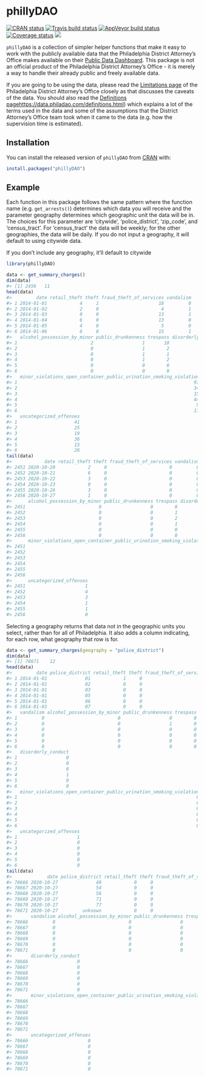
<!-- README.md is generated from README.Rmd. Please edit that file -->

# phillyDAO

<!-- badges: start -->

[![CRAN
status](https://www.r-pkg.org/badges/version/phillyDAO)](https://CRAN.R-project.org/package=phillyDAO)
[![Travis build
status](https://travis-ci.com/jacobkap/phillyDAO.svg?branch=main)](https://travis-ci.com/jacobkap/phillyDAO)
[![AppVeyor build
status](https://ci.appveyor.com/api/projects/status/github/jacobkap/phillyDAO?branch=main&svg=true)](https://ci.appveyor.com/project/jacobkap/phillyDAO)
[![Coverage
status](https://codecov.io/gh/jacobkap/phillyDAO/branch/main/graph/badge.svg)](https://codecov.io/github/jacobkap/phillyDAO?branch=main)
[![](http://cranlogs.r-pkg.org/badges/grand-total/phillyDAO?color=blue)](https://cran.r-project.org/package=phillyDAO)
<!-- badges: end -->

`phillyDAO` is a collection of simpler helper functions that make it
easy to work with the publicly available data that the Philadelphia
District Attorney’s Office makes available on their [Public Data
Dashboard](https://data.philadao.com/download.html). This package is not
an official product of the Philadelphia District Attorney’s Office - it
is merely a way to handle their already public and freely available
data.

If you are going to be using the data, please read the [Limitations
page](https://data.philadao.com/limitations.html) of the Philadelphia
District Attorney’s Office closely as that discusses the caveats of the
data. You should also read the [Definitions
page]()<https://data.philadao.com/definitions.html>) which explains a
lot of the terms used in the data and some of the assumptions that the
District Attorney’s Office team took when it came to the data (e.g. how
the supervision time is estimated).

## Installation

You can install the released version of `phillyDAO` from
[CRAN](https://CRAN.R-project.org) with:

``` r
install.packages("phillyDAO")
```

## Example

Each function in this package follows the same pattern where the
function name (e.g. `get_arrests()`) determines which data you will
receive and the parameter geography determines which geographic unit the
data will be in. The choices for this parameter are ‘citywide’,
‘police\_district’, ‘zip\_code’, and ‘census\_tract’. For
‘census\_tract’ the data will be weekly; for the other geographies,
the data will be daily. If you do not input a geography, it will default
to using citywide data.

If you don’t include any geography, it’ll default to citywide

``` r
library(phillyDAO)

data <- get_summary_charges()
dim(data)
#> [1] 2456   11
head(data)
#>         date retail_theft theft fraud_theft_of_services vandalism
#> 1 2014-01-01            4     1                      18         0
#> 2 2014-01-02            2     0                       4         1
#> 3 2014-01-03            0     0                      13         1
#> 4 2014-01-04            6     0                      13         0
#> 5 2014-01-05            4     0                       5         0
#> 6 2014-01-06            6     0                      15         1
#>   alcohol_possession_by_minor public_drunkenness trespass disorderly_conduct
#> 1                           2                  1       10                  6
#> 2                           0                  1        2                 13
#> 3                           0                  1        1                  4
#> 4                           0                  1        2                  0
#> 5                           0                  0        0                  4
#> 6                           0                  0        0                  5
#>   minor_violations_open_container_public_urination_smoking_violation
#> 1                                                                 97
#> 2                                                                 34
#> 3                                                                 15
#> 4                                                                 44
#> 5                                                                  9
#> 6                                                                 17
#>   uncategorized_offenses
#> 1                     41
#> 2                     25
#> 3                     19
#> 4                     36
#> 5                     15
#> 6                     26
tail(data)
#>            date retail_theft theft fraud_theft_of_services vandalism
#> 2451 2020-10-20            2     0                       0         0
#> 2452 2020-10-21            6     0                       0         0
#> 2453 2020-10-22            3     0                       0         0
#> 2454 2020-10-23            0     0                       0         0
#> 2455 2020-10-26            3     0                       0         0
#> 2456 2020-10-27            1     0                       0         0
#>      alcohol_possession_by_minor public_drunkenness trespass disorderly_conduct
#> 2451                           0                  0        0                  0
#> 2452                           0                  0        1                  0
#> 2453                           0                  0        2                  0
#> 2454                           0                  0        1                  0
#> 2455                           0                  0        0                  0
#> 2456                           0                  0        0                  1
#>      minor_violations_open_container_public_urination_smoking_violation
#> 2451                                                                  0
#> 2452                                                                  0
#> 2453                                                                  0
#> 2454                                                                  0
#> 2455                                                                  0
#> 2456                                                                  0
#>      uncategorized_offenses
#> 2451                      1
#> 2452                      4
#> 2453                      3
#> 2454                      1
#> 2455                      1
#> 2456                      0
```

Selecting a geography returns that data not in the geographic units you
select, rather than for all of Philadelphia. It also adds a column
indicating, for each row, what geography that row is for.

``` r
data <- get_summary_charges(geography = "police_district")
dim(data)
#> [1] 78671    12
head(data)
#>         date police_district retail_theft theft fraud_theft_of_services
#> 1 2014-01-01              01            1     0                       0
#> 2 2014-01-01              02            0     0                       0
#> 3 2014-01-01              03            0     0                       0
#> 4 2014-01-01              05            0     0                       0
#> 5 2014-01-01              06            0     0                       0
#> 6 2014-01-01              07            0     0                       0
#>   vandalism alcohol_possession_by_minor public_drunkenness trespass
#> 1         0                           0                  0        0
#> 2         0                           0                  1        0
#> 3         0                           0                  0        0
#> 4         0                           0                  0        0
#> 5         0                           0                  0        0
#> 6         0                           0                  0        0
#>   disorderly_conduct
#> 1                  0
#> 2                  0
#> 3                  0
#> 4                  1
#> 5                  0
#> 6                  0
#>   minor_violations_open_container_public_urination_smoking_violation
#> 1                                                                  0
#> 2                                                                  0
#> 3                                                                  0
#> 4                                                                  0
#> 5                                                                  0
#> 6                                                                  0
#>   uncategorized_offenses
#> 1                      1
#> 2                      0
#> 3                      0
#> 4                      0
#> 5                      0
#> 6                      0
tail(data)
#>             date police_district retail_theft theft fraud_theft_of_services
#> 78666 2020-10-27              49            0     0                       0
#> 78667 2020-10-27              54            0     0                       0
#> 78668 2020-10-27              56            0     0                       0
#> 78669 2020-10-27              71            0     0                       0
#> 78670 2020-10-27              77            0     0                       0
#> 78671 2020-10-27         unknown            0     0                       0
#>       vandalism alcohol_possession_by_minor public_drunkenness trespass
#> 78666         0                           0                  0        0
#> 78667         0                           0                  0        0
#> 78668         0                           0                  0        0
#> 78669         0                           0                  0        0
#> 78670         0                           0                  0        0
#> 78671         0                           0                  0        0
#>       disorderly_conduct
#> 78666                  0
#> 78667                  0
#> 78668                  0
#> 78669                  0
#> 78670                  0
#> 78671                  0
#>       minor_violations_open_container_public_urination_smoking_violation
#> 78666                                                                  0
#> 78667                                                                  0
#> 78668                                                                  0
#> 78669                                                                  0
#> 78670                                                                  0
#> 78671                                                                  0
#>       uncategorized_offenses
#> 78666                      0
#> 78667                      0
#> 78668                      0
#> 78669                      0
#> 78670                      0
#> 78671                      0
```
